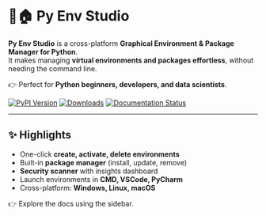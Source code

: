# 🐍🏠 Py Env Studio

**Py Env Studio** is a cross-platform **Graphical Environment & Package Manager for Python**.  
It makes managing **virtual environments and packages effortless**, without needing the command line.  

👉 Perfect for **Python beginners, developers, and data scientists**.

[![PyPI Version](https://img.shields.io/pypi/v/py-env-studio)](https://pypi.org/project/py-env-studio/)
[![Downloads](https://static.pepy.tech/badge/py-env-studio)](https://pepy.tech/project/py-env-studio)
[![Documentation Status](https://readthedocs.org/projects/py-env-studio/badge/?version=latest)](https://py-env-studio.readthedocs.io/en/latest/?badge=latest)

---

## ✨ Highlights
- One-click **create, activate, delete environments**
- Built-in **package manager** (install, update, remove)
- **Security scanner** with insights dashboard
- Launch environments in **CMD, VSCode, PyCharm**
- Cross-platform: **Windows, Linux, macOS**

👉 Explore the docs using the sidebar.
